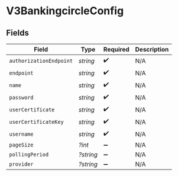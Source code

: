 # V3BankingcircleConfig


## Fields

| Field                   | Type                    | Required                | Description             |
| ----------------------- | ----------------------- | ----------------------- | ----------------------- |
| `authorizationEndpoint` | *string*                | :heavy_check_mark:      | N/A                     |
| `endpoint`              | *string*                | :heavy_check_mark:      | N/A                     |
| `name`                  | *string*                | :heavy_check_mark:      | N/A                     |
| `password`              | *string*                | :heavy_check_mark:      | N/A                     |
| `userCertificate`       | *string*                | :heavy_check_mark:      | N/A                     |
| `userCertificateKey`    | *string*                | :heavy_check_mark:      | N/A                     |
| `username`              | *string*                | :heavy_check_mark:      | N/A                     |
| `pageSize`              | *?int*                  | :heavy_minus_sign:      | N/A                     |
| `pollingPeriod`         | *?string*               | :heavy_minus_sign:      | N/A                     |
| `provider`              | *?string*               | :heavy_minus_sign:      | N/A                     |